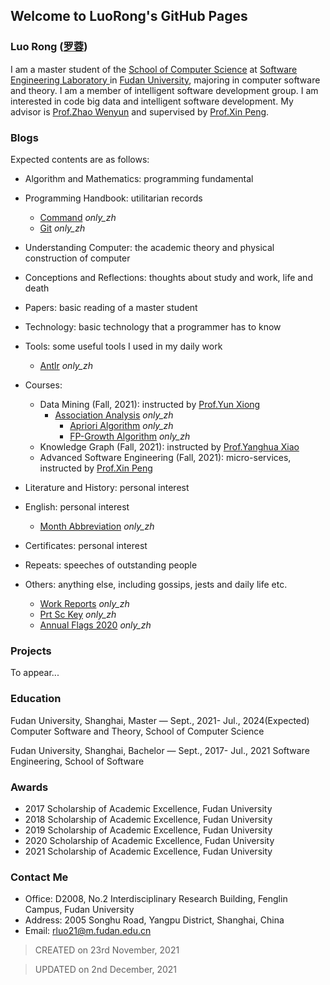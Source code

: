 ## Welcome to LuoRong's GitHub Pages

### Luo Rong ([罗蓉](https://luorongluorong.github.io/records/index_zh))

I am a master student of the [School of Computer Science](https://cs.fudan.edu.cn/) at [Software Engineering Laboratory ](http://www.se.fudan.edu.cn/) in [Fudan University](https://www.fudan.edu.cn/), majoring in computer software and theory. I am a member of intelligent software development group. I am interested in code big data and intelligent software development. My advisor is [Prof.Zhao Wenyun](https://datascience.fudan.edu.cn/59/27/c13398a153895/page.htm) and supervised by [Prof.Xin Peng](https://cspengxin.github.io/).

### Blogs

Expected contents are as follows:

- Algorithm and Mathematics: programming fundamental
- Programming Handbook: utilitarian records 
  - [Command](https://luorongluorong.github.io/records/programming_handbook/command) *only_zh*
  - [Git](https://luorongluorong.github.io/records/programming_handbook/git) *only_zh*
- Understanding Computer: the academic theory and physical construction of computer
- Conceptions and Reflections: thoughts about study and work, life and death
- Papers: basic reading of a master student
- Technology: basic technology that a programmer has to know
- Tools: some useful tools I used in my daily work
  - [Antlr](https://luorongluorong.github.io/records/tools/antlr_zh.md) *only_zh*

- Courses: 
  - Data Mining (Fall, 2021): instructed by [Prof.Yun Xiong](https://datascience.fudan.edu.cn/e1/61/c13398a123233/page.htm)
    - [Association Analysis](https://luorongluorong.github.io/records/courses/data_mining/association_analysis) *only_zh*
      - [Apriori Algorithm](https://luorongluorong.github.io/records/courses/data_mining/apriori_algorithm) *only_zh*
      - [FP-Growth Algorithm](https://luorongluorong.github.io/records/courses/data_mining/fp_growth_algorithm) *only_zh*
  - Knowledge Graph (Fall, 2021): instructed by [Prof.Yanghua Xiao](https://cs.fudan.edu.cn/3e/dc/c25921a278236/page.htm)
  - Advanced Software Engineering (Fall, 2021): micro-services, instructed by [Prof.Xin Peng](https://cspengxin.github.io/)
- Literature and History: personal interest
- English: personal interest
  - [Month Abbreviation](https://luorongluorong.github.io/records/english/month_abbreviation) *only_zh*
- Certificates: personal interest
- Repeats: speeches of outstanding people 
- Others: anything else, including gossips, jests and daily life etc.
  - [Work Reports](https://luorongluorong.github.io/records/others/work_reports) *only_zh*
  - [Prt Sc Key](https://luorongluorong.github.io/records/others/prt_sc_key_zh) *only_zh*
  - [Annual Flags 2020](https://luorongluorong.github.io/records/others/annual_flags_2020_zh) *only_zh*

### Projects

To appear...

### Education

Fudan University, Shanghai, Master — Sept., 2021- Jul., 2024(Expected)
Computer Software and Theory, School of Computer Science

Fudan University, Shanghai, Bachelor — Sept., 2017- Jul., 2021
Software Engineering, School of Software

### Awards

- 2017 Scholarship of Academic Excellence, Fudan University
- 2018 Scholarship of Academic Excellence, Fudan University
- 2019 Scholarship of Academic Excellence, Fudan University
- 2020 Scholarship of Academic Excellence, Fudan University
- 2021 Scholarship of Academic Excellence, Fudan University

### Contact Me
- Office: D2008, No.2 Interdisciplinary Research Building, Fenglin Campus, Fudan University
- Address: 2005 Songhu Road, Yangpu District, Shanghai, China
- Email: rluo21@m.fudan.edu.cn



> CREATED on 23rd November, 2021


> UPDATED on 2nd December, 2021
